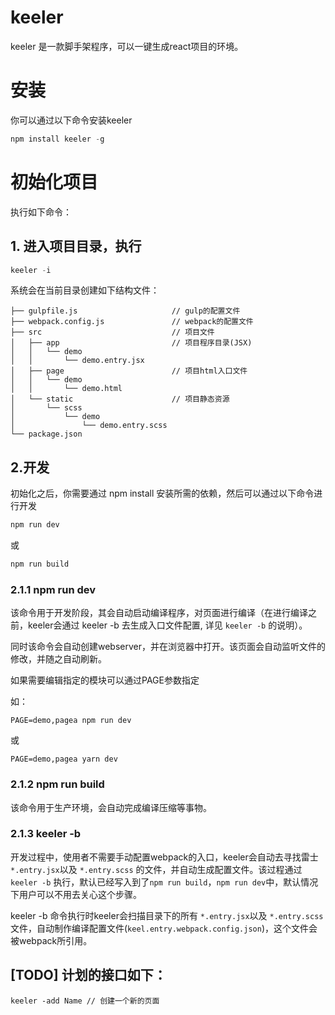 # keeler

keeler 是一款脚手架程序，可以一键生成react项目的环境。

# 安装

你可以通过以下命令安装keeler

```javascript
npm install keeler -g
```

# 初始化项目

执行如下命令：

## 1. 进入项目目录，执行

```javascript
keeler -i
```

系统会在当前目录创建如下结构文件：

```
├── gulpfile.js                     // gulp的配置文件
├── webpack.config.js               // webpack的配置文件
├── src                             // 项目文件
│   ├── app                         // 项目程序目录(JSX)
│   │   └── demo
│   │       └── demo.entry.jsx
│   ├── page                        // 项目html入口文件
│   │   └── demo
│   │       └── demo.html
│   └── static                      // 项目静态资源
│       └── scss
│           └── demo
│               └── demo.entry.scss
└── package.json

```

## 2.开发

初始化之后，你需要通过 npm install 安装所需的依赖，然后可以通过以下命令进行开发

```bash
npm run dev
```

或

```bash
npm run build
```

### 2.1.1 npm run dev

该命令用于开发阶段，其会自动启动编译程序，对页面进行编译（在进行编译之前，keeler会通过 keeler -b 去生成入口文件配置, 详见 `keeler -b` 的说明）。

同时该命令会自动创建webserver，并在浏览器中打开。该页面会自动监听文件的修改，并随之自动刷新。

如果需要编辑指定的模块可以通过PAGE参数指定

如：

```
PAGE=demo,pagea npm run dev
```

或

```
PAGE=demo,pagea yarn dev
```

### 2.1.2 npm run build

该命令用于生产环境，会自动完成编译压缩等事物。

### 2.1.3 keeler -b

开发过程中，使用者不需要手动配置webpack的入口，keeler会自动去寻找雷士 `*.entry.jsx`以及 `*.entry.scss` 的文件，并自动生成配置文件。该过程通过 `keeler -b` 执行，默认已经写入到了`npm run build`，`npm run dev`中，默认情况下用户可以不用去关心这个步骤。

keeler -b 命令执行时keeler会扫描目录下的所有 `*.entry.jsx`以及 `*.entry.scss` 文件，自动制作编译配置文件(`keel.entry.webpack.config.json`)，这个文件会被webpack所引用。



## [TODO] 计划的接口如下：

```
keeler -add Name // 创建一个新的页面
```

